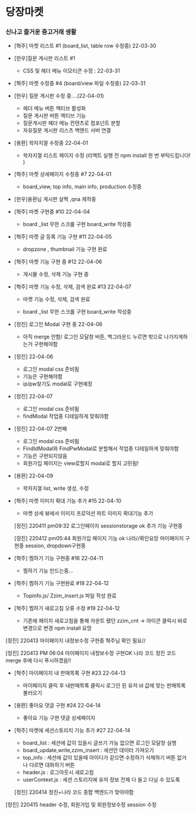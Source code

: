 # 당장마켓

### 신나고 즐거운 중고거래 생활

- [혁주] 마켓 리스트 #1 (board_list, table row 수정중) 22-03-30

- [한우]질문 게시판 리스트 #1

  - CSS 및 헤더 메뉴 이모티콘 수정 : 22-03-31

- [혁주] 마켓 수정중 #4 (board/view 파일 수정중) 22-03-31

- [한우] 질문 게시판 수정 중....(22-04-01)
  - 헤더 메뉴 버튼 액티브 활성화
  - 질문 게시판 버튼 액티브 기능
  - 질문게시판 헤더 메뉴 컨텐츠로 컴포넌트 분할
  - 자유질문 게시판 리스츠 백앤드 서버 연결
- [용환] 왁자지껄 수정중 22-04-01

  - 왁자지껄 리스트 페이지 수정 (리액트 실행 전 npm install 한 번 부탁드립니다! )

- [혁주] 마켓 상세페이지 수정중 #7 22-04-01

  - board_view, top info, main info, production 수정중

- [한우]용환님 게시판 살짝 ,qna 제작중

- [혁주] 마켓 구현중 #10 22-04-04

  - board _list 무한 스크롤 구현 board_write 작성중
- [혁주] 마켓 글 등록 기능 구현 #11 22-04-05
  - dropzone , thumbnail 기능 구현 완료
- [혁주] 마켓 기능 구현 중 #12 22-04-06
  - 게시물 수정, 삭제 기능 구현 중
- [혁주] 마켓 기능 수정, 삭제, 검색 완료 #13 22-04-07
  - 마켓 기능 수정, 삭제, 검색 완료

  - board \_list 무한 스크롤 구현 board_write 작성중

- [정진] 로그인 Modal 구현 중 22-04-06

  - 아직 merge 안함/ 로그인 모달창 버튼, 백그라운드 누르면 밖으로 나가지게하는거 구현해야함

- [정진] 22-04-06
  - 로그인 modal css 준비됨
  - 기능은 구현해야함
  - ip/pw찾기도 modal로 구현예정

- [정진] 22-04-07
  - 로그인 modal css 준비됨
  - findModal 작업중 디테일하게 맞춰야함

- [정진] 22-04-07 2번째
  - 로그인 modal css 준비됨
  - FindIdModal와 FindPwModal로 분할해서 작업중 디테일하게 맞춰야함
  - 기능은 구현되지않음
  - 회원가입 페이지는 view로할지 modal로 할지 고민됨!
  
- [용환] 22-04-09
  - 왁자지껄 list, write 생성, 수정

- [혁주] 마켓 이미지 확대 기능 추가 #15 22-04-10
  - 마켓 상세 뷰에서 이미지 프로덕션 파트 이미지 확대기능 추가


  [정진] 220411 pm09:32
    로그인페이지 sessionstorage ok
    추가 기능 구현중


  [정진] 220412 pm05:44
    회원가입 페이지 기능 ok
    나라//확인요망
    마이페이지 구현중
    session, dropdown구현중

    

    

- [혁주] 찜하기 기능 구현중 #16 22-04-11
  - 찜하기 기능 만드는중...

- [혁주] 찜하기 기능 구현완료 #18 22-04-12
  - Topinfo.js/ Zzim_insert.js 파일 작성 완료

- [혁주] 찜하기 새로고침 오류 수정 #19 22-04-12
  - 기존에 페이지 새로고침을 통해 카운트 됐던 zzim_cnt -> 아이콘 클릭시 바로 변경으로 변경 npm install 요망


[정진] 
220413 마이페이지 내정보수정 구현중
혁주님 확인 필요//

[정진] 
220413 PM 06:04
마이페이지 내정보수정 구현OK
나라 코드 정진 코드 merge 후에 다시 푸시하겠음!!

- [혁주] 마이페이지 내 판매목록 구현 #23 22-04-13
  - 마이페이지 클릭 후 내판매목록 클릭시 로그인 된 유저 id 값에 맞는 판매목록 불러오기

- [용환] 좋아요 댓글 구현 #24 22-04-14
  - 좋아요 기능 구현 댓글 상세페이지 


- [혁주] 마켓에 세션스토리지 기능 추가 #27 22-04-14
  - board_list : 세션에 값이 있을시 글쓰기 가능 없으면 로그인 모달창 실행
  - board_update,write,zzim_insert : 세션안 데이터 가져오기
  - top_info : 세션에 값이 있을때 아이디가 같으면 수정하기 삭제하기 버튼 없거나 다르면 대화하기 버튼
  - header.js : 로그아웃시 새로고침
  - userContext.js : 세션 스토리지에 유저 정보 전체 다 들고 다닐 수 있도록 

  [정진] 220414 정진+나라 코드 종합
        백엔드가 맞아야함

[정진] 220415 header 수정, 회원가입 및 회원정보수정 session 수정
